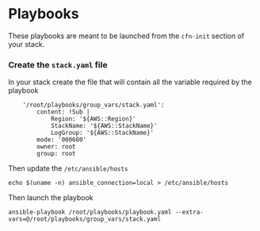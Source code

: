# Playbooks

These playbooks are meant to be launched from the `cfn-init` section of your stack.

### Create the `stack.yaml` file

In your stack create the file that will contain all the variable required by the playbook

```
    '/root/playbooks/group_vars/stack.yaml':
        content: !Sub |
            Region: '${AWS::Region}'
            StackName: '${AWS::StackName}'
            LogGroup: '${AWS::StackName}'
        mode: '000600'
        owner: root
        group: root
```

Then update the `/etc/ansible/hosts` 

```
echo $(uname -n) ansible_connection=local > /etc/ansible/hosts
```

Then launch the playbook 

```
ansible-playbook /root/playbooks/playbook.yaml --extra-vars=@/root/playbooks/group_vars/stack.yaml
```

